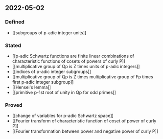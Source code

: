 ## 2022-05-02
### Defined
- [[subgroups of p-adic integer units]]
### Stated
- [[p-adic Schwartz functions are finite linear combinations of characteristic functions of cosets of powers of curly P]]
- [[multiplicative group of Qp is Z times units of p-adic integers]]
- [[indices of p-adic integer subgroups]]
- [[multiplicative group of Qp is Z times multiplicative group of Fp times first p-adic integer subgroup]]
- [[Hensel's lemma]]
- [[primitive p-1st root of unity in Qp for odd primes]]
### Proved
- [[change of variables for p-adic Schwartz space]]
- [[Fourier transform of characteristic function of coset of power of curly P]]
- [[Fourier transformation between power and negative power of curly P]]